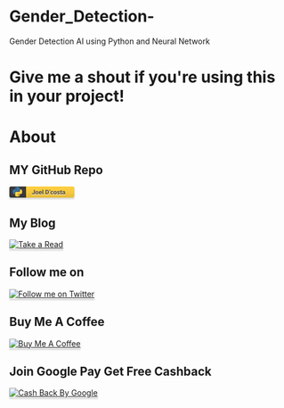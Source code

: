 # Gender_Detection-
Gender Detection AI using Python and Neural Network


# Give me a shout if you're using this in your project!

# About

## MY GitHub Repo
<a href="https://github.com/joeldcosta/" target="_blank"><img src="https://github.com/joeldcosta/personal/blob/main/joeldcsvg.svg?raw=true" alt="Check out my Git Repo" style="height: 20px !important;width: 117px !important;box-shadow: 0px 3px 2px 0px rgba(190, 190, 190, 0.5) !important;-webkit-box-shadow: 0px 3px 2px 0px rgba(190, 190, 190, 0.5) !important;" ></a>

## My Blog
<a href="https://pysnakeblog.blogspot.com" target="_blank"><img src="https://upload.wikimedia.org/wikipedia/commons/thumb/3/31/Blogger.svg/1200px-Blogger.svg.png" alt="Take a Read" style="height: 60px !important;width: 60px !important;box-shadow: 0px 3px 2px 0px rgba(190, 190, 190, 0.5) !important;-webkit-box-shadow: 0px 3px 2px 0px rgba(190, 190, 190, 0.5) !important;" ></a>

## Follow me on
<a href="http://twitter.com/JoelDcosta10" target="_blank"><img src="https://purepng.com/public/uploads/large/purepng.com-twitter-icon-ios-7symbolsiconsapple-iosiosios-7-iconsios-7-721522596687v78wl.png" alt="Follow me on Twitter" style="height: 60px !important;width: 60px !important;box-shadow: 0px 3px 2px 0px rgba(190, 190, 190, 0.5) !important;-webkit-box-shadow: 0px 3px 2px 0px rgba(190, 190, 190, 0.5) !important;" ></a>

## Buy Me A Coffee
<a href="https://www.buymeacoffee.com/python4fun" target="_blank"><img src="https://helloimjessa.files.wordpress.com/2021/06/bmc-button.png" alt="Buy Me A Coffee" style="height: 41px !important;width: 174px !important;box-shadow: 0px 3px 2px 0px rgba(190, 190, 190, 0.5) !important;-webkit-box-shadow: 0px 3px 2px 0px rgba(190, 190, 190, 0.5) !important;" ></a>

## Join Google Pay Get Free Cashback
<a href="https://g.co/payinvite/s8jt59" target="_blank"><img src="https://developers.google.com/pay/api/images/brand-guidelines/google-pay-mark.png" alt="Cash Back By Google" style="height: 60px !important;width: 120px !important;box-shadow: 0px 3px 2px 0px rgba(190, 190, 190, 0.5) !important;-webkit-box-shadow: 0px 3px 2px 0px rgba(190, 190, 190, 0.5) !important;"></a>

